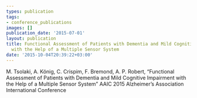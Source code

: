 ```yaml
---
types: publication
tags:
- conference_publications
images: []
publication_date: '2015-07-01'
layout: publication
title: Functional Assessment of Patients with Dementia and Mild Cognitive Impairment
  with the Help of a Multiple Sensor System
date: '2015-10-04T20:39:22+03:00'
---
```

M. Tsolaki, A. König, C. Crispim, F. Bremond, A. P. Robert, “Functional Assessment of Patients with Dementia and Mild Cognitive Impairment with the Help of a Multiple Sensor System” AAIC 2015 Alzheimer’s Association International Conference
